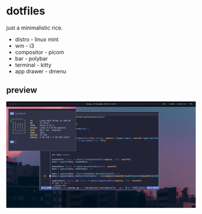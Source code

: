# dotfiles

just a minimalistic rice.

- distro - linux mint
- wm - i3
- compositor - picom
- bar - polybar
- terminal - kitty
- app drawer - dmenu

## preview

![](./screenshot.png)

